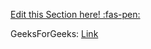 <!-- DO NOT DELETE THIS LINK --> 
[Edit this Section here! :fas-pen:](https://github.com/nus-cs2030/1920-s2/edit/master/contents/textbook/lecture01/imperativeProgramming/resources.md)
<!-- DO NOT DELETE THIS LINK --> 

GeeksForGeeks: [Link](https://www.geeksforgeeks.org/introduction-of-programming-paradigms/)